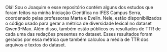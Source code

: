 Olá! Sou o Joaquim e esse repositório contém alguns dos estudos que foram feitos na minha Iniciação Científica no IFES Campus Serra, coordenado pelas professoras Marta e Evelin.
Nele, estão disponibilizados o código usado para gerar a métrica de diversidade lexical no dataset Qwen3-Max. Além disso, também estão públicos os resultados de TTR de cada uma das redações presentes no dataset. Esses resultados foram gerados por essa métrica que também calculou a média de TTR  dos arquivos e textos do dataset.

